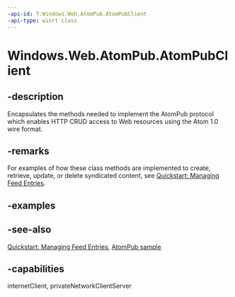 ```yaml
---
-api-id: T:Windows.Web.AtomPub.AtomPubClient
-api-type: winrt class
---
```


<!-- Class syntax.
public class AtomPubClient : Windows.Web.AtomPub.IAtomPubClient, Windows.Web.Syndication.ISyndicationClient
-->

# Windows.Web.AtomPub.AtomPubClient

## -description

Encapsulates the methods needed to implement the AtomPub protocol which enables HTTP CRUD access to Web resources using the Atom 1.0 wire format.

## -remarks

For examples of how these class methods are implemented to create, retrieve, update, or delete syndicated content, see [Quickstart: Managing Feed Entries](/previous-versions/windows/apps/hh700368(v=win.10)).

## -examples

## -see-also

[Quickstart: Managing Feed Entries](/previous-versions/windows/apps/hh700368(v=win.10)), [AtomPub sample](https://github.com/microsoftarchive/msdn-code-gallery-microsoft/tree/master/Official%20Windows%20Platform%20Sample/Windows%208.1%20Store%20app%20samples/99866-Windows%208.1%20Store%20app%20samples/AtomPub%20sample)

## -capabilities

internetClient, privateNetworkClientServer

